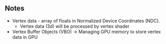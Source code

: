## Notes

- Vertex data - array of floats in Normalized Device Coordinates (NDC).
    - Vertex data (3d) will be processed by vertex shader
- Vertex Buffer Objects (VBO) -> Managing GPU memory to store vertex data in
    GPU